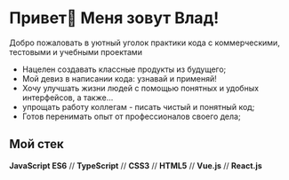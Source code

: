 # Привет👋 Меня зовут Влад!

Добро пожаловать в уютный уголок практики кода c коммерческими, тестовыми и учебными проектами

* Нацелен создавать классные продукты из будущего;
* Мой девиз в написании кода: узнавай и применяй!
* Хочу улучшать жизни людей с помощью понятных и удобных интерфейсов, а также... 
* упрощать работу коллегам - писать чистый и понятный код;
* Готов перенимать опыт от профессионалов своего дела;

## Мой стек

**JavaScript ES6** // **TypeScript** // **CSS3** // **HTML5** //  **Vue.js** // **React.js**




